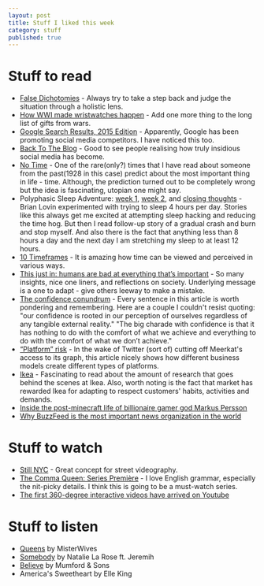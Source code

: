 ```yaml
---
layout: post
title: Stuff I liked this week
category: stuff
published: true
---
```

# Stuff to read 
- [False Dichotomies](http://ignorethecode.net/blog/2015/03/07/false_dichotomies/) - Always try to take a step back and judge the situation through a holistic lens.         
- [How WWI made wristwatches happen](http://boingboing.net/2015/03/04/how-wwi-made-wristwatches-happ.html) - Add one more thing to the long list of gifts from wars.  
- [Google Search Results, 2015 Edition](https://thomasborowski.de/2015/03/google-search-results-2015-edition/) - Apparently, Google has been promoting social media competitors. I have noticed this too.   
- [Back To The Blog](https://thomasborowski.de/2015/03/back-to-the-blog/) - Good to see people realising how truly insidious social media has become.  
- [No Time](http://www.newyorker.com/magazine/2014/05/26/no-time) - One of the rare(only?) times that I have read about someone from the past(1928 in this case) predict about the most important thing in life - time. Although, the prediction turned out to be completely wrong but the idea is fascinating, utopian one might say.  
- Polyphasic Sleep Adventure: [week 1](https://medium.com/@brian_lovin/my-polyphasic-sleep-adventure-week-1-f74e9b9bead2), [week 2](https://medium.com/@brian_lovin/my-polyphasic-sleep-adventure-week-2-cb4d860d5bb4), and [closing thoughts](https://medium.com/@brian_lovin/closing-thoughts-on-a-polyphasic-adventure-2e1b784f13fa) - Brian Lovin experimented with trying to sleep 4 hours per day. Stories like this always get me excited at attempting sleep hacking and reducing the time hog. But then I read follow-up story of a gradual crash and burn and stop myself. And also there is the fact that anything less than 8 hours a day and the next day I am stretching my sleep to at least 12 hours.  
- [10 Timeframes](https://medium.com/fords-sensorium/10-timeframes-383ffb56218f) - It is amazing how time can be viewed and perceived in various ways.
- [This just in: humans are bad at everything that’s important](http://www.raptitude.com/2015/03/this-just-in-humans-are-bad-at-everything-thats-important) - So many insights, nice one liners, and reflections on society. Underlying message is a one to adapt - give others leeway to make a mistake.    
- [The confidence conundrum](http://markmanson.net/confidence) - Every sentence in this article is worth pondering and remembering. Here are a couple I couldn't resist quoting: "our confidence is rooted in our perception of ourselves regardless of any tangible external reality." "The big charade with confidence is that it has nothing to do with the comfort of what we achieve and everything to do with the comfort of what we don’t achieve."    
- [“Platform” risk](http://www.eugenewei.com/blog/2015/3/14/platform-risk) - In the wake of Twitter (sort of) cutting off Meerkat's access to its graph, this article nicely shows how different business models create different types of platforms.  
- [Ikea](http://fortune.com/ikea-world-domination/) - Fascinating to read about the amount of research that goes behind the scenes at Ikea. Also, worth noting is the fact that market has rewarded Ikea for adapting to respect customers' habits, activities and demands.     
- [Inside the post-minecraft life of billionaire gamer god Markus Persson](http://www.forbes.com/sites/ryanmac/2015/03/03/minecraft-markus-persson-life-after-microsoft-sale/)  
- [Why BuzzFeed is the most important news organization in the world](http://stratechery.com/2015/buzzfeed-important-news-organization-world/)
     

# Stuff to watch
- [Still NYC](https://vimeo.com/121450839) - Great concept for street videography.  
- [The Comma Queen: Series Première](http://www.newyorker.com/culture/culture-desk/the-comma-queen-series-premiere) - I love English grammar, especially the nit-picky details. I think this is going to be a must-watch series.  
- [The first 360-degree interactive videos have arrived on Youtube](http://petapixel.com/2015/03/13/the-first-360-degree-interactive-videos-have-arrived-on-youtube/)  

# Stuff to listen
- [Queens](https://www.youtube.com/watch?v=fdAKP2p0tT8) by MisterWives  
- [Somebody]( https://www.youtube.com/watch?v=8zqdo_Umd5c ) by Natalie La Rose ft. Jeremih  
- [Believe](https://www.youtube.com/watch?v=dW6SkvErFEE) by Mumford & Sons    
- America's Sweetheart by Elle King
